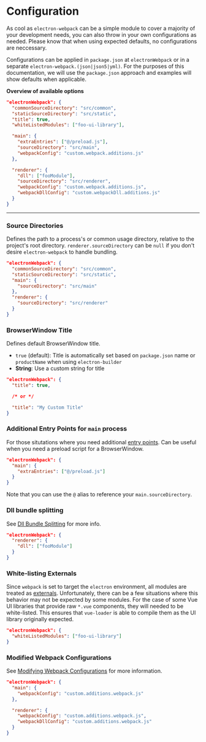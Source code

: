 # Configuration

As cool as `electron-webpack` can be a simple module to cover a majority of your development needs, you can also throw in your own configurations as needed. Please know that when using expected defaults, no configurations are neccessary.

Configurations can be applied in `package.json` at `electronWebpack` or in a separate `electron-webpack.(json|json5|yml)`. For the purposes of this documentation, we will use the `package.json` approach and examples will show defaults when applicable.

**Overview of available options**
```json
"electronWebpack": {
  "commonSourceDirectory": "src/common",
  "staticSourceDirectory": "src/static",
  "title": true,
  "whiteListedModules": ["foo-ui-library"],

  "main": {
    "extraEntries": ["@/preload.js"],
    "sourceDirectory": "src/main",
    "webpackConfig": "custom.webpack.additions.js"
  },

  "renderer": {
    "dll": ["fooModule"],
    "sourceDirectory": "src/renderer",
    "webpackConfig": "custom.webpack.additions.js",
    "webpackDllConfig": "custom.webpackDll.additions.js"
  }
}
```

---

### Source Directories

Defines the path to a process's or common usage directory, relative to the project's root directory. `renderer.sourceDirectory` can be `null` if you don't desire `electron-webpack` to handle bundling.

```json
"electronWebpack": {
  "commonSourceDirectory": "src/common",
  "staticSourceDirectory": "src/static",
  "main": {
    "sourceDirectory": "src/main"
  },
  "renderer": {
    "sourceDirectory": "src/renderer"
  }
}
```

### BrowserWindow Title

Defines default BrowserWindow title.
* `true` (default): Title is automatically set based on `package.json` name or `productName` when using `electron-builder`
* **String**: Use a custom string for title

```json
"electronWebpack": {
  "title": true,

  /* or */

  "title": "My Custom Title"
}
```

### Additional Entry Points for `main` process
For those situtations where you need additional [entry points](https://webpack.js.org/concepts/entry-points/). Can be useful when you need a preload script for a BrowserWindow.

```json
"electronWebpack": {
  "main": {
    "extraEntries": ["@/preload.js"]
  }
}
```
Note that you can use the `@` alias to reference your `main.sourceDirectory`.

### Dll bundle splitting
See [Dll Bundle Splitting](./dll-bundle-splitting.md) for more info.

```json
"electronWebpack": {
  "renderer": {
    "dll": ["fooModule"]
  }
}
```

### White-listing Externals
Since `webpack` is set to target the `electron` environment, all modules are treated as [externals](https://webpack.js.org/configuration/externals/). Unfortunately, there can be a few situations where this behavior may not be expected by some modules. For the case of some Vue UI libraries that provide raw `*.vue` components, they will needed to be white-listed. This ensures that `vue-loader` is able to compile them as the UI library originally expected.

```json
"electronWebpack": {
  "whiteListedModules": ["foo-ui-library"]
}
```

### Modified Webpack Configurations
See [Modifying Webpack Configurations](modifying-webpack-configurations.md) for more information.

```json
"electronWebpack": {
  "main": {
    "webpackConfig": "custom.additions.webpack.js"
  },

  "renderer": {
    "webpackConfig": "custom.additions.webpack.js",
    "webpackDllConfig": "custom.additions.webpack.js"
  }
}
```
